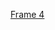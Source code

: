 [Frame 4](https://user-images.githubusercontent.com/82055989/219174112-12f60465-ab08-4009-8c6c-280c0e5198ba.png)
